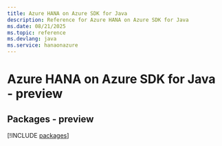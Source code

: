 ```yaml
---
title: Azure HANA on Azure SDK for Java
description: Reference for Azure HANA on Azure SDK for Java
ms.date: 08/21/2025
ms.topic: reference
ms.devlang: java
ms.service: hanaonazure
---
```

# Azure HANA on Azure SDK for Java - preview
## Packages - preview
[!INCLUDE [packages](hana-on-azure-index.md)]